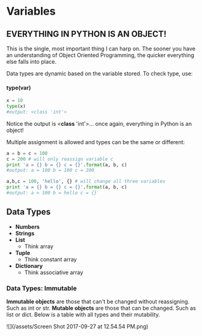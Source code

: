 # Variables

## EVERYTHING IN PYTHON IS AN OBJECT!

This is the single, most important thing I can harp on. The sooner you have an understanding of Object Oriented Programming, the quicker everything else falls into place. 

Data types are dynamic based on the variable stored. To check type, use:

#### **type\(**var**\)**

```py
x = 10
type(x)
#output: <class 'int'>
```

Notice the output is &lt;**class** 'int'&gt;... once again, everything in Python is an object!

Multiple assignment is allowed and types can be the same or different:

```py
a = b = c = 100
c = 200 # will only reassign variable c
print 'a = {} b = {} c = {}'.format(a, b, c)
#output: a = 100 b = 100 c = 200

a,b,c = 100, 'hello', {} # will change all three variables
print 'a = {} b = {} c = {}'.format(a, b, c)
#output: a = 100 b = hello c = {}
```



## Data Types

* **Numbers**
* **Strings**
* **List**
  * Think array
* **Tuple**
  * Think constant array
* **Dictionary**
  * Think associative array



### Data Types: Immutable 

**Immutable objects** are those that can't be changed without reassigning. Such as int or str. **Mutable objects** are those that can be changed. Such as list or dict. Below is a table with all types and their mutability. 

![](/assets/Screen Shot 2017-09-27 at 12.54.54 PM.png)



